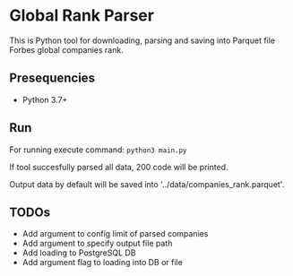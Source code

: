 # Global Rank Parser

This is Python tool for downloading, parsing and saving into Parquet file Forbes global companies rank.

## Presequencies

* Python 3.7+

## Run

For running execute command: `python3 main.py`

If tool succesfully parsed all data, 200 code will be printed.

Output data by default will be saved into '../data/companies_rank.parquet'.

## TODOs

* Add argument to config limit of parsed companies
* Add argument to specify output file path
* Add loading to PostgreSQL DB
* Add argument flag to loading into DB or file

